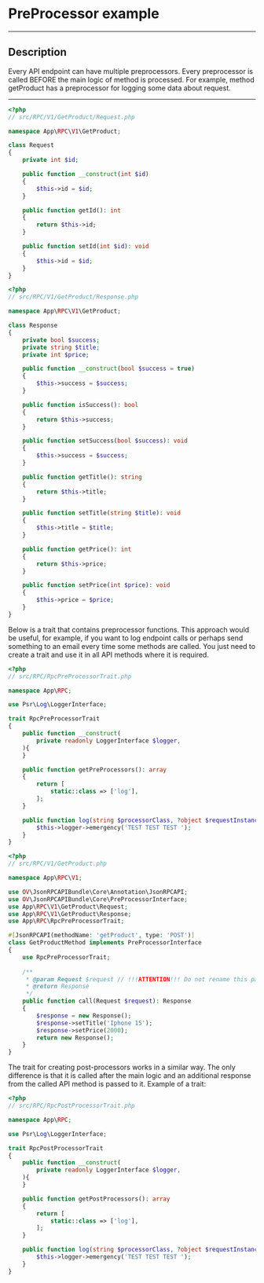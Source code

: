 # PreProcessor example

---

## Description

Every API endpoint can have multiple preprocessors.
Every preprocessor is called BEFORE the main logic of method is processed.
For example, method getProduct has a preprocessor for logging some data about request.

---

```php
<?php
// src/RPC/V1/GetProduct/Request.php

namespace App\RPC\V1\GetProduct;

class Request
{
    private int $id;

    public function __construct(int $id)
    {
        $this->id = $id;
    }

    public function getId(): int
    {
        return $this->id;
    }

    public function setId(int $id): void
    {
        $this->id = $id;
    }
}
```
```php
<?php
// src/RPC/V1/GetProduct/Response.php

namespace App\RPC\V1\GetProduct;

class Response
{
    private bool $success;
    private string $title;
    private int $price;

    public function __construct(bool $success = true)
    {
        $this->success = $success;
    }

    public function isSuccess(): bool
    {
        return $this->success;
    }

    public function setSuccess(bool $success): void
    {
        $this->success = $success;
    }

    public function getTitle(): string
    {
        return $this->title;
    }

    public function setTitle(string $title): void
    {
        $this->title = $title;
    }

    public function getPrice(): int
    {
        return $this->price;
    }

    public function setPrice(int $price): void
    {
        $this->price = $price;
    }
}
```

Below is a trait that contains preprocessor functions.
This approach would be useful, for example, if you want to log endpoint calls
or perhaps send something to an email every time some methods are called. You just need to create a trait and use it in
all API methods where it is required.

```php
<?php
// src/RPC/RpcPreProcessorTrait.php

namespace App\RPC;

use Psr\Log\LoggerInterface;

trait RpcPreProcessorTrait
{
    public function __construct(
        private readonly LoggerInterface $logger,
    ){
    }

    public function getPreProcessors(): array
    {
        return [
            static::class => ['log'],
        ];
    }

    public function log(string $processorClass, ?object $requestInstance = null) {
        $this->logger->emergency('TEST TEST TEST ');
    }
}
```
```php
<?php
// src/RPC/V1/GetProduct.php

namespace App\RPC\V1;

use OV\JsonRPCAPIBundle\Core\Annotation\JsonRPCAPI;
use OV\JsonRPCAPIBundle\Core\PreProcessorInterface;
use App\RPC\V1\GetProduct\Request;
use App\RPC\V1\GetProduct\Response;
use App\RPC\RpcPreProcessorTrait;

#[JsonRPCAPI(methodName: 'getProduct', type: 'POST')]
class GetProductMethod implements PreProcessorInterface
{
    use RpcPreProcessorTrait;
    
    /**
     * @param Request $request // !!!ATTENTION!!! Do not rename this param - just change type, but not the name of variable
     * @return Response
     */
    public function call(Request $request): Response
    {
        $response = new Response();
        $response->setTitle('Iphone 15');
        $response->setPrice(2000);
        return new Response();
    }
}
```
The trait for creating post-processors works in a similar way. The only difference is that it is called after the main 
logic and an additional response from the called API method is passed to it. Example of a trait:
```php
<?php
// src/RPC/RpcPostProcessorTrait.php

namespace App\RPC;

use Psr\Log\LoggerInterface;

trait RpcPostProcessorTrait
{
    public function __construct(
        private readonly LoggerInterface $logger,
    ){
    }

    public function getPostProcessors(): array
    {
        return [
            static::class => ['log'],
        ];
    }

    public function log(string $processorClass, ?object $requestInstance = null, ?OvResponseInterface $response = null) {
        $this->logger->emergency('TEST TEST TEST ');
    }
}
```